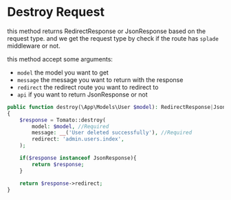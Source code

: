 # Destroy Request

this method returns RedirectResponse or JsonResponse based on the request type. and we get the request type by check if the route has `splade` middleware or not.

this method accept some arguments:

- `model` the model you want to get
- `message` the message you want to return with the response
- `redirect` the redirect route you want to redirect to
- `api` if you want to return JsonResponse or not

```php
public function destroy(\App\Models\User $model): RedirectResponse|JsonResponse
{
    $response = Tomato::destroy(
        model: $model, //Required
        message: __('User deleted successfully'), //Required
        redirect: 'admin.users.index',
    );

    if($response instanceof JsonResponse){
        return $response;
    }

    return $response->redirect;
}
```